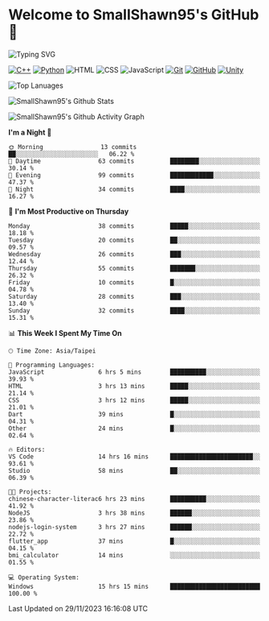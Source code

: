 # Welcome to SmallShawn95's GitHub 👋

![Typing SVG](https://readme-typing-svg.demolab.com/?lines=print("Hello,+world");cout+>>+"Hello,+world!"&center=true&size=22)

<!--
![GitHub User's Stars](https://img.shields.io/github/stars/smallshawn95?color=orange&label=Stars&labelColor=yellow)
![GitHub Followers](https://img.shields.io/github/followers/smallshawn95?color=orange&label=Followers&labelColor=FFDBAC)
-->

<!-- https://shields.io/, https://simpleicons.org/ -->
[![C++](https://img.shields.io/badge/-C++-00599C?style=flat-square&logo=cplusplus)](https://cplusplus.com/)
[![Python](https://img.shields.io/badge/-Python-3776AB?style=flat-square&logo=python&logoColor=ffffff)](https://www.python.org/)
![HTML](https://img.shields.io/badge/-HTML-E34F26?style=flat-square&logo=html5&logoColor=ffffff)
![CSS](https://img.shields.io/badge/-CSS-1572B6?style=flat-square&logo=css3)
![JavaScript](https://img.shields.io/badge/-JavaScript-F7DF1E?style=flat-square&logo=javascript&logoColor=ffffff)
[![Git](https://img.shields.io/badge/-Git-f05032?style=flat-square&logo=git&logoColor=ffffff)](https://git-scm.com/)
[![GitHub](https://img.shields.io/badge/-GitHub-181717?style=flat-square&logo=github)](https://github.com/)
[![Unity](https://img.shields.io/badge/-Unity-000000?style=flat-square&logo=unity)](https://unity.com/)

![Top Lanuages](https://github-readme-stats.vercel.app/api/top-langs/?username=smallshawn95&theme=holi&layout=donut)

![SmallShawn95's Github Stats](https://github-readme-stats.vercel.app/api?username=smallshawn95&theme=holi&show_icons=true)

![SmallShawn95's Github Activity Graph](https://github-readme-activity-graph.vercel.app/graph?username=smallshawn95&theme=tokyo-night)

<!-- ![SmallShawn95's WakaTime Stats](https://github-readme-stats.vercel.app/api/wakatime?username=smallshawn95) -->
<!-- ![Repositorie Card](https://github-readme-stats.vercel.app/api/pin/?username=smallshawn95&repo=Python-Discord-Bot-Course&theme=holi) -->
<!-- ![Repositorie Card](https://github-readme-stats.vercel.app/api/pin/?username=smallshawn95&repo=ZeroJudge-Code&theme=holi) -->

<!--START_SECTION:waka-->
**I'm a Night 🦉** 

```text
🌞 Morning                13 commits          ██░░░░░░░░░░░░░░░░░░░░░░░   06.22 % 
🌆 Daytime                63 commits          ████████░░░░░░░░░░░░░░░░░   30.14 % 
🌃 Evening                99 commits          ████████████░░░░░░░░░░░░░   47.37 % 
🌙 Night                  34 commits          ████░░░░░░░░░░░░░░░░░░░░░   16.27 % 
```
📅 **I'm Most Productive on Thursday** 

```text
Monday                   38 commits          █████░░░░░░░░░░░░░░░░░░░░   18.18 % 
Tuesday                  20 commits          ██░░░░░░░░░░░░░░░░░░░░░░░   09.57 % 
Wednesday                26 commits          ███░░░░░░░░░░░░░░░░░░░░░░   12.44 % 
Thursday                 55 commits          ███████░░░░░░░░░░░░░░░░░░   26.32 % 
Friday                   10 commits          █░░░░░░░░░░░░░░░░░░░░░░░░   04.78 % 
Saturday                 28 commits          ███░░░░░░░░░░░░░░░░░░░░░░   13.40 % 
Sunday                   32 commits          ████░░░░░░░░░░░░░░░░░░░░░   15.31 % 
```


📊 **This Week I Spent My Time On** 

```text
🕑︎ Time Zone: Asia/Taipei

💬 Programming Languages: 
JavaScript               6 hrs 5 mins        ██████████░░░░░░░░░░░░░░░   39.93 % 
HTML                     3 hrs 13 mins       █████░░░░░░░░░░░░░░░░░░░░   21.14 % 
CSS                      3 hrs 12 mins       █████░░░░░░░░░░░░░░░░░░░░   21.01 % 
Dart                     39 mins             █░░░░░░░░░░░░░░░░░░░░░░░░   04.31 % 
Other                    24 mins             █░░░░░░░░░░░░░░░░░░░░░░░░   02.64 % 

🔥 Editors: 
VS Code                  14 hrs 16 mins      ███████████████████████░░   93.61 % 
Studio                   58 mins             ██░░░░░░░░░░░░░░░░░░░░░░░   06.39 % 

🐱‍💻 Projects: 
chinese-character-literac6 hrs 23 mins       ██████████░░░░░░░░░░░░░░░   41.92 % 
NodeJS                   3 hrs 38 mins       ██████░░░░░░░░░░░░░░░░░░░   23.86 % 
nodejs-login-system      3 hrs 27 mins       ██████░░░░░░░░░░░░░░░░░░░   22.72 % 
flutter_app              37 mins             █░░░░░░░░░░░░░░░░░░░░░░░░   04.15 % 
bmi_calculator           14 mins             ░░░░░░░░░░░░░░░░░░░░░░░░░   01.55 % 

💻 Operating System: 
Windows                  15 hrs 15 mins      █████████████████████████   100.00 % 
```


 Last Updated on 29/11/2023 16:16:08 UTC
<!--END_SECTION:waka-->

<!--
**smallshawn95/smallshawn95** is a ✨ _special_ ✨ repository because its `README.md` (this file) appears on your GitHub profile.

- 🔭 I’m currently working on ...
- 🌱 I’m currently learning ...
- 👯 I’m looking to collaborate on ...
- 🤔 I’m looking for help with ...
- 💬 Ask me about ...
- 📫 How to reach me: ...
- 😄 Pronouns: ...
- ⚡ Fun fact: ...
-->
